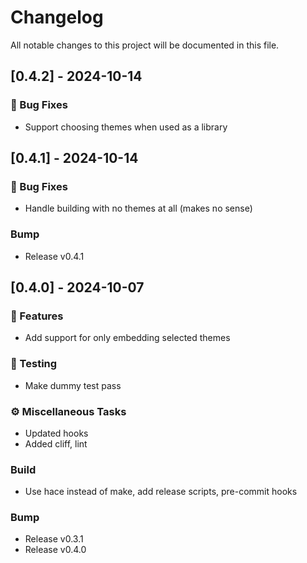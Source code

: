 # Changelog

All notable changes to this project will be documented in this file.

## [0.4.2] - 2024-10-14

### 🐛 Bug Fixes

- Support choosing themes when used as a library

## [0.4.1] - 2024-10-14

### 🐛 Bug Fixes

- Handle building with no themes at all (makes no sense)

### Bump

- Release v0.4.1

## [0.4.0] - 2024-10-07

### 🚀 Features

- Add support for only embedding selected themes

### 🧪 Testing

- Make dummy test pass

### ⚙️ Miscellaneous Tasks

- Updated hooks
- Added cliff, lint

### Build

- Use hace instead of make, add release scripts, pre-commit hooks

### Bump

- Release v0.3.1
- Release v0.4.0

<!-- generated by git-cliff -->

